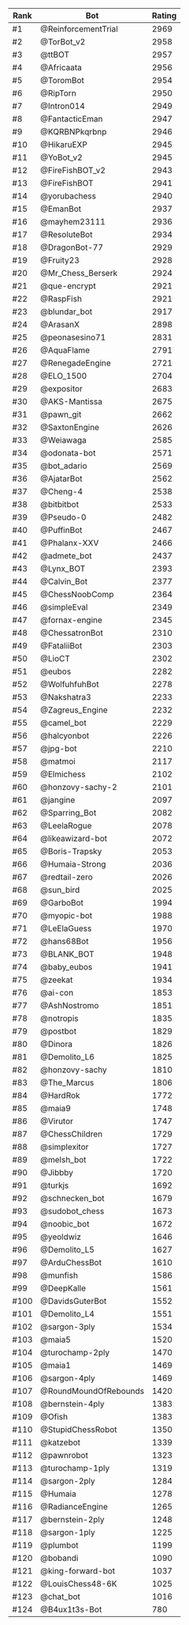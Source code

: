 Rank|Bot|Rating
---|---|---
#1|@ReinforcementTrial|2969
#2|@TorBot_v2|2958
#3|@ttBOT|2957
#4|@Africaata|2956
#5|@ToromBot|2954
#6|@RipTorn|2950
#7|@Intron014|2949
#8|@FantacticEman|2947
#9|@KQRBNPkqrbnp|2946
#10|@HikaruEXP|2945
#11|@YoBot_v2|2945
#12|@FireFishBOT_v2|2943
#13|@FireFishBOT|2941
#14|@yorubachess|2940
#15|@EmanBot|2937
#16|@mayhem23111|2936
#17|@ResoluteBot|2934
#18|@DragonBot-77|2929
#19|@Fruity23|2928
#20|@Mr_Chess_Berserk|2924
#21|@que-encrypt|2921
#22|@RaspFish|2921
#23|@blundar_bot|2917
#24|@ArasanX|2898
#25|@peonasesino71|2831
#26|@AquaFlame|2791
#27|@RenegadeEngine|2721
#28|@ELO_1500|2704
#29|@expositor|2683
#30|@AKS-Mantissa|2675
#31|@pawn_git|2662
#32|@SaxtonEngine|2626
#33|@Weiawaga|2585
#34|@odonata-bot|2571
#35|@bot_adario|2569
#36|@AjatarBot|2562
#37|@Cheng-4|2538
#38|@bitbitbot|2533
#39|@Pseudo-0|2482
#40|@PuffinBot|2467
#41|@Phalanx-XXV|2466
#42|@admete_bot|2437
#43|@Lynx_BOT|2393
#44|@Calvin_Bot|2377
#45|@ChessNoobComp|2364
#46|@simpleEval|2349
#47|@fornax-engine|2345
#48|@ChessatronBot|2310
#49|@FataliiBot|2303
#50|@LioCT|2302
#51|@eubos|2282
#52|@WolfuhfuhBot|2278
#53|@Nakshatra3|2233
#54|@Zagreus_Engine|2232
#55|@camel_bot|2229
#56|@halcyonbot|2226
#57|@jpg-bot|2210
#58|@matmoi|2117
#59|@Elmichess|2102
#60|@honzovy-sachy-2|2101
#61|@jangine|2097
#62|@Sparring_Bot|2082
#63|@LeelaRogue|2078
#64|@likeawizard-bot|2072
#65|@Boris-Trapsky|2053
#66|@Humaia-Strong|2036
#67|@redtail-zero|2026
#68|@sun_bird|2025
#69|@GarboBot|1994
#70|@myopic-bot|1988
#71|@LeElaGuess|1970
#72|@hans68Bot|1956
#73|@BLANK_BOT|1948
#74|@baby_eubos|1941
#75|@zeekat|1934
#76|@ai-con|1853
#77|@AshNostromo|1851
#78|@notropis|1835
#79|@postbot|1829
#80|@Dinora|1826
#81|@Demolito_L6|1825
#82|@honzovy-sachy|1810
#83|@The_Marcus|1806
#84|@HardRok|1772
#85|@maia9|1748
#86|@Virutor|1747
#87|@ChessChildren|1729
#88|@simplexitor|1727
#89|@melsh_bot|1722
#90|@Jibbby|1720
#91|@turkjs|1692
#92|@schnecken_bot|1679
#93|@sudobot_chess|1673
#94|@noobic_bot|1672
#95|@yeoldwiz|1646
#96|@Demolito_L5|1627
#97|@ArduChessBot|1610
#98|@munfish|1586
#99|@DeepKalle|1561
#100|@DavidsGuterBot|1552
#101|@Demolito_L4|1551
#102|@sargon-3ply|1534
#103|@maia5|1520
#104|@turochamp-2ply|1470
#105|@maia1|1469
#106|@sargon-4ply|1469
#107|@RoundMoundOfRebounds|1420
#108|@bernstein-4ply|1383
#109|@Ofish|1383
#110|@StupidChessRobot|1350
#111|@katzebot|1339
#112|@pawnrobot|1323
#113|@turochamp-1ply|1319
#114|@sargon-2ply|1284
#115|@Humaia|1278
#116|@RadianceEngine|1265
#117|@bernstein-2ply|1248
#118|@sargon-1ply|1225
#119|@plumbot|1199
#120|@bobandi|1090
#121|@king-forward-bot|1037
#122|@LouisChess48-6K|1025
#123|@chat_bot|1016
#124|@B4ux1t3s-Bot|780
